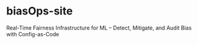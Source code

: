 # biasOps-site
Real-Time Fairness Infrastructure for ML – Detect, Mitigate, and Audit Bias with Config-as-Code
